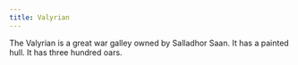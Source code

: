 ```yaml
---
title: Valyrian
---
```


The Valyrian is a great war galley owned by Salladhor Saan. It has a painted hull. It has three hundred oars.


